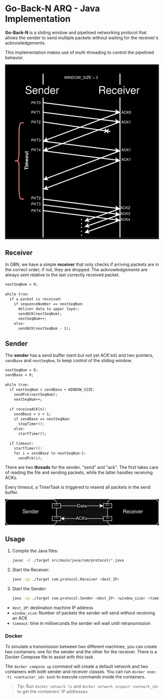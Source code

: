 # Go-Back-N ARQ - Java Implementation

**Go-Back-N** is a sliding window and pipelined networking protocol that allows the sender to send multiple packets without waiting for the receiver's acknowledgements.

This implementation makes use of multi-threading to control the pipelined behavior.

![Go-Back-N ARQ Port Diagram](./img/GBN_Diagram.png)

## Receiver

In GBN, we have a simple **receiver** that only checks if arriving packets are in the correct order; if not, they are dropped. The acknowledgements are always sent relative to the last correctly received packet.

```
nextSeqNum = 0;

while true:
  if a packet is received:
    if sequenceNumber == nextSeqNum:
      deliver data to upper layer;
      sendACK(nextSeqNum);
      nextSeqNum++;
    else:
      sendACK(nextSeqNum - 1);
```

## Sender

The **sender** has a send buffer (sent but not yet ACK'ed) and two pointers, `sendBase` and `nextSeqNum`, to keep control of the sliding window.

```
nextSeqNum = 0;
sendBase = 0;

while true:
  if nextSeqNum < sendBase + WINDOW_SIZE:
    sendPck(nextSeqNum);
    nextSeqNum++;

  if receiveACK(n):
    sendBase = n + 1;
    if sendBase == nextSeqNum:
      stopTimer();
    else:
      startTimer();

  if timeout:
    startTimer():
    for i = sendBase to nextSeqNum-1:
      sendPck(i);

```

There are two **threads** for the sender, "send" and "ack". The first takes care of reading the file and sending packets, while the latter handles receiving ACKs.

Every timeout, a TimerTask is triggered to resend all packets in the send buffer.

![Go-Back-N ARQ Port Diagram](./img/PortDiagram.png)

## Usage

1. Compile the Java files:
   ```sh
   javac -d ./target src/main/java/com/protocol/*.java
   ```
2. Start the Receiver:
   ```sh
   java -cp ./target com.protocol.Receiver <dest_IP>
   ```
3. Start the Sender:
   ```sh
   java -cp ./target com.protocol.Sender <dest_IP> <window_size> <timeout>
   ```

- `dest_IP`: destination machine IP address
- `window_size`: Number of packets the sender will send without receiving an ACK
- `timeout`: time in milliseconds the sender will wait until retransmission

### Docker

To simulate a transmission between two different machines, you can create two containers: one for the sender and the other for the receiver. There is a Docker Compose file to assist with this task.

The `docker compose up` command will create a default network and two containers with both sender and receiver classes. You can run `docker exec -ti <container_id> bash` to execute commands inside the containers.

> Tip: Run `docker network ls` and `docker network inspect <network_id>` to get the containers' IP addresses.
